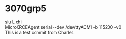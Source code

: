 # 3070grp5

siu L chi <br>
MicroXRCEAgent serial --dev /dev/ttyACM1 -b 115200 -v0 <br>
This is a test commit from Charles
